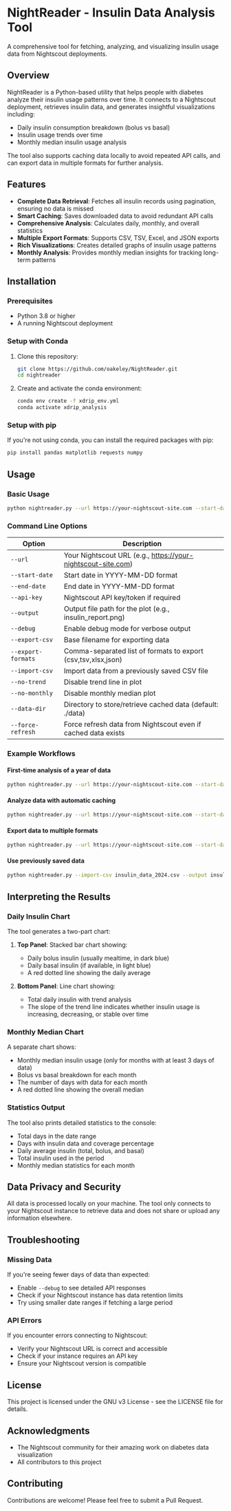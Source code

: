 # NightReader - Insulin Data Analysis Tool

A comprehensive tool for fetching, analyzing, and visualizing insulin usage data from Nightscout deployments.

## Overview

NightReader is a Python-based utility that helps people with diabetes analyze their insulin usage patterns over time. It connects to a Nightscout deployment, retrieves insulin data, and generates insightful visualizations including:

- Daily insulin consumption breakdown (bolus vs basal)
- Insulin usage trends over time
- Monthly median insulin usage analysis

The tool also supports caching data locally to avoid repeated API calls, and can export data in multiple formats for further analysis.

## Features

- **Complete Data Retrieval**: Fetches all insulin records using pagination, ensuring no data is missed
- **Smart Caching**: Saves downloaded data to avoid redundant API calls
- **Comprehensive Analysis**: Calculates daily, monthly, and overall statistics
- **Multiple Export Formats**: Supports CSV, TSV, Excel, and JSON exports
- **Rich Visualizations**: Creates detailed graphs of insulin usage patterns
- **Monthly Analysis**: Provides monthly median insights for tracking long-term patterns

## Installation

### Prerequisites

- Python 3.8 or higher
- A running Nightscout deployment

### Setup with Conda

1. Clone this repository:
   ```bash
   git clone https://github.com/oakeley/NightReader.git
   cd nightreader
   ```

2. Create and activate the conda environment:
   ```bash
   conda env create -f xdrip_env.yml
   conda activate xdrip_analysis
   ```

### Setup with pip

If you're not using conda, you can install the required packages with pip:

```bash
pip install pandas matplotlib requests numpy
```

## Usage

### Basic Usage

```bash
python nightreader.py --url https://your-nightscout-site.com --start-date 2024-01-01 --end-date 2024-12-31
```

### Command Line Options

| Option | Description |
|--------|-------------|
| `--url` | Your Nightscout URL (e.g., https://your-nightscout-site.com) |
| `--start-date` | Start date in YYYY-MM-DD format |
| `--end-date` | End date in YYYY-MM-DD format |
| `--api-key` | Nightscout API key/token if required |
| `--output` | Output file path for the plot (e.g., insulin_report.png) |
| `--debug` | Enable debug mode for verbose output |
| `--export-csv` | Base filename for exporting data |
| `--export-formats` | Comma-separated list of formats to export (csv,tsv,xlsx,json) |
| `--import-csv` | Import data from a previously saved CSV file |
| `--no-trend` | Disable trend line in plot |
| `--no-monthly` | Disable monthly median plot |
| `--data-dir` | Directory to store/retrieve cached data (default: ./data) |
| `--force-refresh` | Force refresh data from Nightscout even if cached data exists |

### Example Workflows

#### First-time analysis of a year of data

```bash
python nightreader.py --url https://your-nightscout-site.com --start-date 2024-01-01 --end-date 2024-12-31 --debug --output insulin_2024.png
```

#### Analyze data with automatic caching

```bash
python nightreader.py --url https://your-nightscout-site.com --start-date 2024-01-01 --end-date 2024-12-31 --data-dir ./insulin_data
```

#### Export data to multiple formats

```bash
python nightreader.py --url https://your-nightscout-site.com --start-date 2024-01-01 --end-date 2024-12-31 --export-csv insulin_data_2024 --export-formats csv,tsv,xlsx
```

#### Use previously saved data

```bash
python nightreader.py --import-csv insulin_data_2024.csv --output insulin_report_2024.png
```

## Interpreting the Results

### Daily Insulin Chart

The tool generates a two-part chart:

1. **Top Panel**: Stacked bar chart showing:
   - Daily bolus insulin (usually mealtime, in dark blue)
   - Daily basal insulin (if available, in light blue)
   - A red dotted line showing the daily average

2. **Bottom Panel**: Line chart showing:
   - Total daily insulin with trend analysis
   - The slope of the trend line indicates whether insulin usage is increasing, decreasing, or stable over time

### Monthly Median Chart

A separate chart shows:
- Monthly median insulin usage (only for months with at least 3 days of data)
- Bolus vs basal breakdown for each month
- The number of days with data for each month
- A red dotted line showing the overall median

### Statistics Output

The tool also prints detailed statistics to the console:
- Total days in the date range
- Days with insulin data and coverage percentage
- Daily average insulin (total, bolus, and basal)
- Total insulin used in the period
- Monthly median statistics for each month

## Data Privacy and Security

All data is processed locally on your machine. The tool only connects to your Nightscout instance to retrieve data and does not share or upload any information elsewhere.

## Troubleshooting

### Missing Data

If you're seeing fewer days of data than expected:
- Enable `--debug` to see detailed API responses
- Check if your Nightscout instance has data retention limits
- Try using smaller date ranges if fetching a large period

### API Errors

If you encounter errors connecting to Nightscout:
- Verify your Nightscout URL is correct and accessible
- Check if your instance requires an API key
- Ensure your Nightscout version is compatible

## License

This project is licensed under the GNU v3 License - see the LICENSE file for details.

## Acknowledgments

- The Nightscout community for their amazing work on diabetes data visualization
- All contributors to this project

## Contributing

Contributions are welcome! Please feel free to submit a Pull Request.
